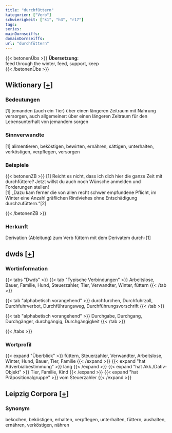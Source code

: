 ```yaml
---
title: "durchfüttern"
kategorien: ["Verb"]
schwierigkeit: ["k1", "h3", "r17"]
tags:
series:
mainDornseiffs:
domainDornseiffs:
url: "durchfüttern"
---
```


{{< betonenÜbs >}}
**Übersetzung:**  
feed through the winter, feed, support, keep  
{{< /betonenÜbs >}}

## Wiktionary [[+](https://de.wiktionary.org/wiki/durchfüttern)]

### Bedeutungen
[1] jemanden (auch ein Tier) über einen längeren Zeitraum mit Nahrung versorgen, auch allgemeiner: über einen längeren Zeitraum für den Lebensunterhalt von jemandem sorgen  

### Sinnverwandte
[1] alimentieren, beköstigen, bewirten, ernähren, sättigen, unterhalten, verköstigen, verpflegen, versorgen  

### Beispiele
{{< betonenZB >}}
[1] Reicht es nicht, dass ich dich hier die ganze Zeit mit durchfüttere? Jetzt willst du auch noch Wünsche anmelden und Forderungen stellen!  
[1] „Dazu kam ferner die von allen recht schwer empfundene Pflicht, im Winter eine Anzahl gräflichen Rindviehes ohne Entschädigung durchzufüttern.“[2]  

{{< /betonenZB >}}
### Herkunft
Derivation (Ableitung) zum Verb füttern mit dem Derivatem durch-[1]  



## dwds [[+](https://www.dwds.de/wb/durchfüttern)]

### Wortinformation
{{< tabs "Dwds" >}}
{{< tab "Typische Verbindungen" >}}
Arbeitslose, Bauer, Familie, Hund, Steuerzahler, Tier, Verwandter, Winter, füttern
{{< /tab >}}

{{< tab "alphabetisch vorangehend" >}}
durchfurchen, Durchfuhrzoll, Durchfuhrverbot, Durchführungsweg, Durchführungsvorschrift
{{< /tab >}}

{{< tab "alphabetisch vorangehend" >}}
Durchgabe, Durchgang, Durchgänger, durchgängig, Durchgängigkeit
{{< /tab >}}

{{< /tabs >}}

### Wortprofil
{{< expand "Überblick" >}} füttern, Steuerzahler, Verwandter, Arbeitslose, Winter, Hund, Bauer, Tier, Familie {{< /expand >}}
{{< expand "hat Adverbialbestimmung" >}} lang {{< /expand >}}
{{< expand "hat Akk./Dativ-Objekt" >}} Tier, Familie, Kind {{< /expand >}}
{{< expand "hat Präpositionalgruppe" >}} vom Steuerzahler {{< /expand >}}

## Leipzig Corpora [[+](https://corpora.uni-leipzig.de/en/res?word=durchfüttern&corpusId=deu_newscrawl-public_2018)]


### Synonym
bekochen, beköstigen, erhalten, verpflegen, unterhalten, füttern, aushalten, ernähren, verköstigen, nähren

